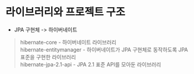 # 라이브러리와 프로젝트 구조

* JPA 구현체 -> 하이버네이트

> hibernate-core - 하이버네이트 라이브러리 <br>
> hibernate-entitymanager - 하이버네이트가 JPA 구현체로 동작하도록 JPA 표준을 구현한 라이브러리  <br>
> hibernate-jpa-2.1-api - JPA 2.1 표준 API를 모아둔 라이브러리
